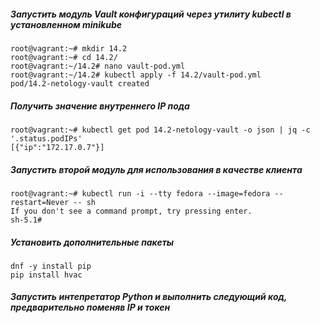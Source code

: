 ##### Запустить модуль Vault конфигураций через утилиту kubectl в установленном minikube
```
root@vagrant:~# mkdir 14.2
root@vagrant:~# cd 14.2/
root@vagrant:~/14.2# nano vault-pod.yml
root@vagrant:~/14.2# kubectl apply -f 14.2/vault-pod.yml
pod/14.2-netology-vault created
```
##### Получить значение внутреннего IP пода
```
root@vagrant:~# kubectl get pod 14.2-netology-vault -o json | jq -c '.status.podIPs'
[{"ip":"172.17.0.7"}]
```
##### Запустить второй модуль для использования в качестве клиента
```
root@vagrant:~# kubectl run -i --tty fedora --image=fedora --restart=Never -- sh
If you don't see a command prompt, try pressing enter.
sh-5.1#
```
##### Установить дополнительные пакеты
```
dnf -y install pip
pip install hvac
```
##### Запустить интепретатор Python и выполнить следующий код, предварительно поменяв IP и токен
```

```
